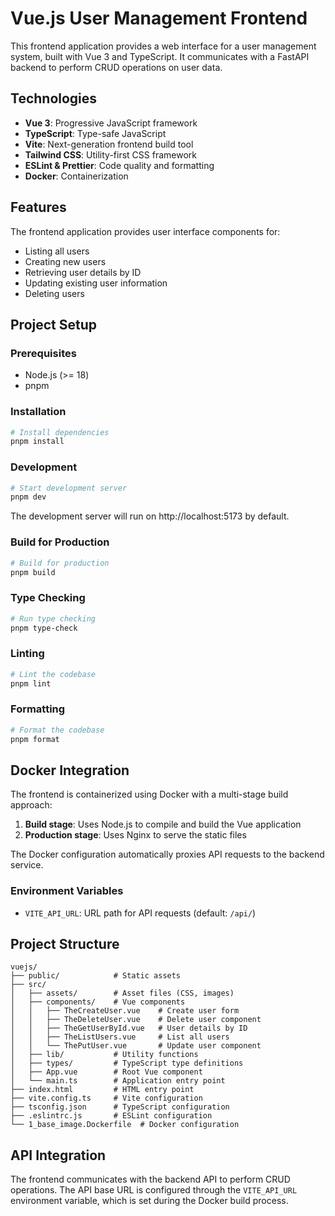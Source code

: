 # Vue.js User Management Frontend

This frontend application provides a web interface for a user management system, built with Vue 3 and TypeScript. It communicates with a FastAPI backend to perform CRUD operations on user data.

## Technologies

- **Vue 3**: Progressive JavaScript framework
- **TypeScript**: Type-safe JavaScript
- **Vite**: Next-generation frontend build tool
- **Tailwind CSS**: Utility-first CSS framework
- **ESLint & Prettier**: Code quality and formatting
- **Docker**: Containerization

## Features

The frontend application provides user interface components for:

- Listing all users
- Creating new users
- Retrieving user details by ID
- Updating existing user information
- Deleting users

## Project Setup

### Prerequisites

- Node.js (>= 18)
- pnpm

### Installation

```bash
# Install dependencies
pnpm install
```

### Development

```bash
# Start development server
pnpm dev
```

The development server will run on http://localhost:5173 by default.

### Build for Production

```bash
# Build for production
pnpm build
```

### Type Checking

```bash
# Run type checking
pnpm type-check
```

### Linting

```bash
# Lint the codebase
pnpm lint
```

### Formatting

```bash
# Format the codebase
pnpm format
```

## Docker Integration

The frontend is containerized using Docker with a multi-stage build approach:

1. **Build stage**: Uses Node.js to compile and build the Vue application
2. **Production stage**: Uses Nginx to serve the static files

The Docker configuration automatically proxies API requests to the backend service.

### Environment Variables

- `VITE_API_URL`: URL path for API requests (default: `/api/`)

## Project Structure

```
vuejs/
├── public/            # Static assets
├── src/
│   ├── assets/        # Asset files (CSS, images)
│   ├── components/    # Vue components
│   │   ├── TheCreateUser.vue    # Create user form
│   │   ├── TheDeleteUser.vue    # Delete user component
│   │   ├── TheGetUserById.vue   # User details by ID
│   │   ├── TheListUsers.vue     # List all users
│   │   └── ThePutUser.vue       # Update user component
│   ├── lib/           # Utility functions
│   ├── types/         # TypeScript type definitions
│   ├── App.vue        # Root Vue component
│   └── main.ts        # Application entry point
├── index.html         # HTML entry point
├── vite.config.ts     # Vite configuration
├── tsconfig.json      # TypeScript configuration
├── .eslintrc.js       # ESLint configuration
└── 1_base_image.Dockerfile  # Docker configuration
```

## API Integration

The frontend communicates with the backend API to perform CRUD operations. The API base URL is configured through the `VITE_API_URL` environment variable, which is set during the Docker build process.